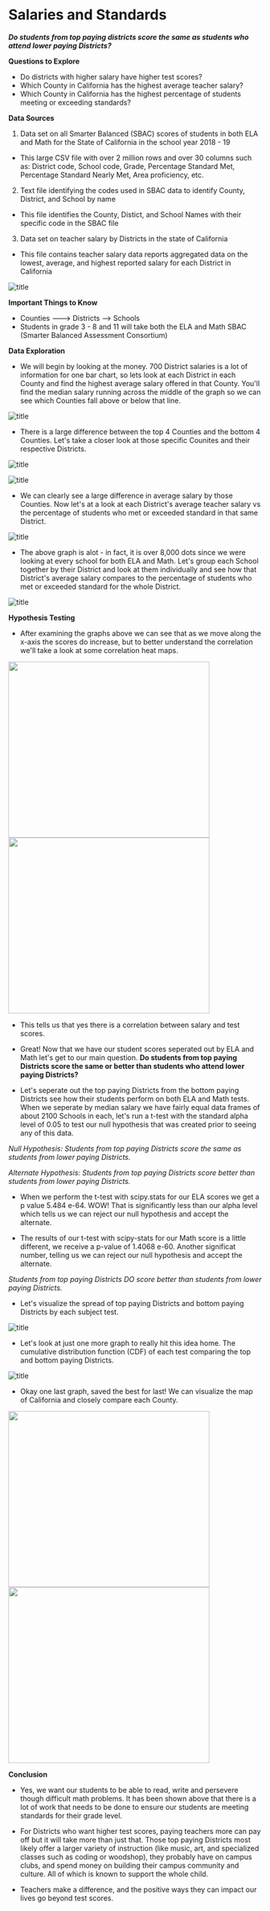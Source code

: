 # Salaries and Standards

***Do students from top paying districts score the same as students who attend lower paying Districts?***

**Questions to Explore**
- Do districts with higher salary have higher test scores?
- Which County in California has the highest average teacher salary?
- Which County in California has the highest percentage of students meeting or exceeding standards?

**Data Sources** 
1. Data set on all Smarter Balanced (SBAC) scores of students in both ELA and Math for the State of California in the school year 2018 - 19 
- This large CSV file with over 2 million rows and over 30 columns such as: District code, School code, Grade, Percentage Standard Met, Percentage Standard Nearly Met, Area proficiency, etc.
2. Text file identifying the codes used in SBAC data to identify County, District, and School by name
- This file identifies the County, Distict, and School Names with their specific code in the SBAC file
3. Data set on teacher salary by Districts in the state of California
- This file contains teacher salary data reports aggregated data on the lowest, average, and highest reported salary for each District in California

![title](images/infographic.png)

**Important Things to Know**
- Counties ---> Districts --> Schools
- Students in grade 3 - 8 and 11 will take both the ELA and Math SBAC (Smarter Balanced Assessment Consortium)

**Data Exploration**

- We will begin by looking at the money. 700 District salaries is a lot of information for one bar chart, so lets look at each District in each County and find the highest average salary offered in that County. You'll find the median salary running across the middle of the graph so we can see which Counties fall above or below that line.

![title](images/salary_bycounty.png)

- There is a large difference between the top 4 Counties and the bottom 4 Counties. Let's take a closer look at those specific Counites and their respective Districts.

![title](images/2topcounties.png)

![title](images/2bottomcounties.png)

- We can clearly see a large difference in average salary by those Counties. Now let's at a look at each District's average teacher salary vs the percentage of students who met or exceeded standard in that same District.

![title](images/scatterpay_met.png)

- The above graph is alot - in fact, it is over 8,000 dots since we were looking at every school for both ELA and Math. Let's group each School together by their District and look at them individually and see how that District's average salary compares to the percentage of students who met or exceeded standard for the whole District. 

![title](images/scatterpaybydistrict.png)

**Hypothesis Testing**

- After examining the graphs above we can see that as we move along the x-axis the scores do increase, but to better understand the correlation we'll take a look at some correlation heat maps.

<img src="https://github.com/mollyincali/teacher-pay/blob/master/images/corrmathpng.png" width="400" height="350"><img src="https://github.com/mollyincali/teacher-pay/blob/master/images/correla.png" width="400" height="350">

- This tells us that yes there is a correlation between salary and test scores.

- Great! Now that we have our student scores seperated out by ELA and Math let's get to our main question. **Do students from top paying Districts score the same or better than students who attend lower paying Districts?**

- Let's seperate out the top paying Districts from the bottom paying Districts see how their students perform on both ELA and Math tests. When we seperate by median salary we have fairly equal data frames of about 2100 Schools in each, let's run a t-test with the standard alpha level of 0.05 to test our null hypothesis that was created prior to seeing any of this data.

*Null Hypothesis: Students from top paying Districts score the same as students from lower paying Districts.*

*Alternate Hypothesis: Students from top paying Districts score better than students from lower paying Districts.*

- When we perform the t-test with scipy.stats for our ELA scores we get a p value 5.484 e-64. WOW! That is significantly less than our alpha level which tells us we can reject our null hypothesis and accept the alternate.

- The results of our t-test with scipy-stats for our Math score is a little different, we receive a p-value of 1.4068 e-60. Another significat number, telling us we can reject our null hypothesis and accept the alternate.

*Students from top paying Districts DO score better than students from lower paying Districts.* 

- Let's visualize the spread of top paying Districts and bottom paying Districts by each subject test.

![title](images/histbytopbottom.png)

- Let's look at just one more graph to really hit this idea home. The cumulative distribution function (CDF) of each test comparing the top and bottom paying Districts. 

![title](images/cdf.png)

- Okay one last graph, saved the best for last! We can visualize the map of California and closely compare each County.

<img src="https://github.com/mollyincali/teacher-pay/blob/master/images/avgsalary.png" width="400" height="350"><img src="https://github.com/mollyincali/teacher-pay/blob/master/images/percentmet.png" width="400" height="350">

**Conclusion**
- Yes, we want our students to be able to read, write and persevere though difficult math problems. It has been shown above that there is a lot of work that needs to be done to ensure our students are meeting standards for their grade level. 

- For Districts who want higher test scores, paying teachers more can pay off but it will take more than just that. Those top paying Districts most likely offer a larger variety of instruction (like music, art, and specialized classes such as coding or woodshop), they probably have on campus clubs, and spend money on building their campus community and culture. All of which is known to support the whole child.

- Teachers make a difference, and the positive ways they can impact our lives go beyond test scores.
